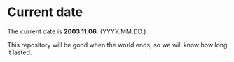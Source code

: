 # Current date

The current date is **2003.11.06.** (YYYY.MM.DD.)

This repository will be good when the world ends, so we will know how long it lasted.